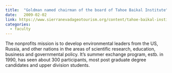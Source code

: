 ```yaml
---
title:  "Goldman named chairman of the board of Tahoe Baikal Institute"
date:   2009-02-02
link: https://www.sierranevadageotourism.org/content/tahoe-baikal-institute/sie7083ec789e995bbc6
categories:
  - faculty
---
```

The nonprofits mission is to develop environmental leaders from the US, Russia, and other nations in the areas of scientific research, education, business and governmental policy. It’s summer exchange program, estb. in 1990, has seen about 300 participants, most post graduate degree candidates and upper division students.
